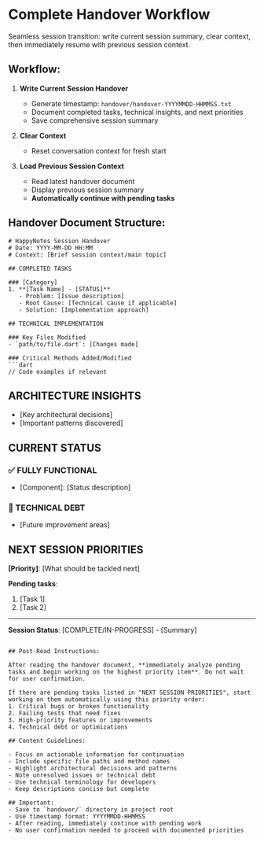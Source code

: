# Complete Handover Workflow

Seamless session transition: write current session summary, clear context, then immediately resume with previous session context.

## Workflow:

1. **Write Current Session Handover**
   - Generate timestamp: `handover/handover-YYYYMMDD-HHMMSS.txt`
   - Document completed tasks, technical insights, and next priorities
   - Save comprehensive session summary

2. **Clear Context**
   - Reset conversation context for fresh start

3. **Load Previous Session Context**
   - Read latest handover document
   - Display previous session summary
   - **Automatically continue with pending tasks**

## Handover Document Structure:

```
# HappyNotes Session Handover
# Date: YYYY-MM-DD HH:MM
# Context: [Brief session context/main topic]

## COMPLETED TASKS

### [Category]
1. **[Task Name] - [STATUS]**
   - Problem: [Issue description]
   - Root Cause: [Technical cause if applicable]
   - Solution: [Implementation approach]

## TECHNICAL IMPLEMENTATION

### Key Files Modified
- `path/to/file.dart`: [Changes made]

### Critical Methods Added/Modified
```dart
// Code examples if relevant
```

## ARCHITECTURE INSIGHTS
- [Key architectural decisions]
- [Important patterns discovered]

## CURRENT STATUS

### ✅ FULLY FUNCTIONAL
- [Component]: [Status description]

### 🔧 TECHNICAL DEBT
- [Future improvement areas]

## NEXT SESSION PRIORITIES

**[Priority]**: [What should be tackled next]

**Pending tasks**:
1. [Task 1]
2. [Task 2]

---
**Session Status**: [COMPLETE/IN-PROGRESS] - [Summary]
```

## Post-Read Instructions:

After reading the handover document, **immediately analyze pending tasks and begin working on the highest priority item**. Do not wait for user confirmation.

If there are pending tasks listed in "NEXT SESSION PRIORITIES", start working on them automatically using this priority order:
1. Critical bugs or broken functionality
2. Failing tests that need fixes
3. High-priority features or improvements
4. Technical debt or optimizations

## Content Guidelines:

- Focus on actionable information for continuation
- Include specific file paths and method names
- Highlight architectural decisions and patterns
- Note unresolved issues or technical debt
- Use technical terminology for developers
- Keep descriptions concise but complete

## Important:
- Save to `handover/` directory in project root
- Use timestamp format: YYYYMMDD-HHMMSS
- After reading, immediately continue with pending work
- No user confirmation needed to proceed with documented priorities